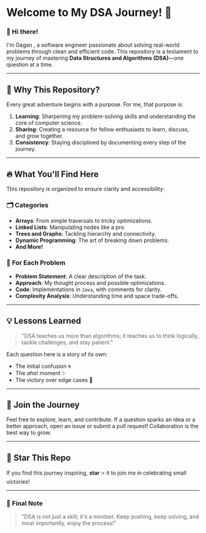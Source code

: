 # Welcome to My DSA Journey! 🚀

### 👋 Hi there!
I'm Gagan , a software engineer passionate about solving real-world problems through clean and efficient code. This repository is a testament to my journey of mastering **Data Structures and Algorithms (DSA)**—one question at a time.

---

## 🌟 Why This Repository?
Every great adventure begins with a purpose. For me, that purpose is:
1. **Learning**: Sharpening my problem-solving skills and understanding the core of computer science.
2. **Sharing**: Creating a resource for fellow enthusiasts to learn, discuss, and grow together.
3. **Consistency**: Staying disciplined by documenting every step of the journey.

---

## 🔥 What You'll Find Here
This repository is organized to ensure clarity and accessibility:

### 🗂️ **Categories**
- **Arrays**: From simple traversals to tricky optimizations.
- **Linked Lists**: Manipulating nodes like a pro.
- **Trees and Graphs**: Tackling hierarchy and connectivity.
- **Dynamic Programming**: The art of breaking down problems.
- **And More!**

### 📝 **For Each Problem**
- **Problem Statement**: A clear description of the task.
- **Approach**: My thought process and possible optimizations.
- **Code**: Implementations in `Java`, with comments for clarity.
- **Complexity Analysis**: Understanding time and space trade-offs.

---

## 💡 Lessons Learned
> "DSA teaches us more than algorithms; it teaches us to think logically, tackle challenges, and stay patient."

Each question here is a story of its own:
- The initial confusion 🌀
- The *aha!* moment ✨
- The victory over edge cases 🎉

---

## 🚀 Join the Journey
Feel free to explore, learn, and contribute. If a question sparks an idea or a better approach, open an issue or submit a pull request! Collaboration is the best way to grow.

---



## 🌟 Star This Repo
If you find this journey inspiring, **star** ⭐ it to join me in celebrating small victories!



---

### 💭 Final Note
> "DSA is not just a skill; it's a mindset. Keep pushing, keep solving, and most importantly, enjoy the process!"



